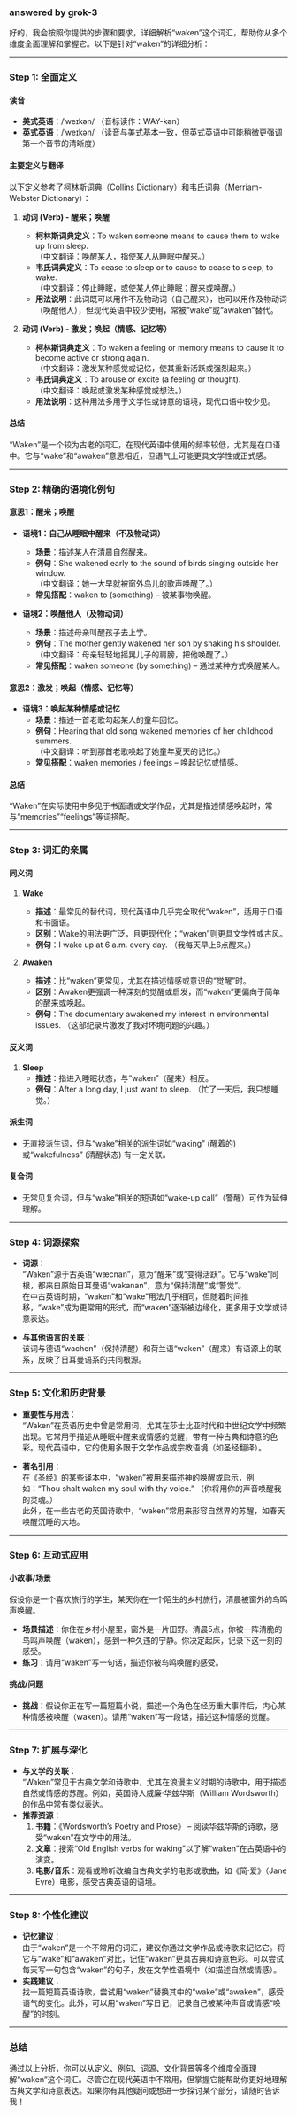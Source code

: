 ### answered by grok-3
好的，我会按照你提供的步骤和要求，详细解析“waken”这个词汇，帮助你从多个维度全面理解和掌握它。以下是针对“waken”的详细分析：

---

### **Step 1: 全面定义**

#### **读音**
- **美式英语**：/ˈweɪkən/ （音标读作：WAY-kən）
- **英式英语**：/ˈweɪkən/ （读音与美式基本一致，但英式英语中可能稍微更强调第一个音节的清晰度）

#### **主要定义与翻译**
以下定义参考了柯林斯词典（Collins Dictionary）和韦氏词典（Merriam-Webster Dictionary）：

1. **动词 (Verb) - 醒来；唤醒**
   - **柯林斯词典定义**：To waken someone means to cause them to wake up from sleep.  
     （中文翻译：唤醒某人，指使某人从睡眠中醒来。）
   - **韦氏词典定义**：To cease to sleep or to cause to cease to sleep; to wake.  
     （中文翻译：停止睡眠，或使某人停止睡眠；醒来或唤醒。）
   - **用法说明**：此词既可以用作不及物动词（自己醒来），也可以用作及物动词（唤醒他人），但现代英语中较少使用，常被“wake”或“awaken”替代。

2. **动词 (Verb) - 激发；唤起（情感、记忆等）**  
   - **柯林斯词典定义**：To waken a feeling or memory means to cause it to become active or strong again.  
     （中文翻译：激发某种感觉或记忆，使其重新活跃或强烈起来。）
   - **韦氏词典定义**：To arouse or excite (a feeling or thought).  
     （中文翻译：唤起或激发某种感觉或想法。）
   - **用法说明**：这种用法多用于文学性或诗意的语境，现代口语中较少见。

#### **总结**
“Waken”是一个较为古老的词汇，在现代英语中使用的频率较低，尤其是在口语中。它与“wake”和“awaken”意思相近，但语气上可能更具文学性或正式感。

---

### **Step 2: 精确的语境化例句**

#### **意思1：醒来；唤醒**
- **语境1：自己从睡眠中醒来（不及物动词）**
  - **场景**：描述某人在清晨自然醒来。
  - **例句**：She wakened early to the sound of birds singing outside her window.  
    （中文翻译：她一大早就被窗外鸟儿的歌声唤醒了。）
  - **常见搭配**：waken to (something) – 被某事物唤醒。

- **语境2：唤醒他人（及物动词）**
  - **场景**：描述母亲叫醒孩子去上学。
  - **例句**：The mother gently wakened her son by shaking his shoulder.  
    （中文翻译：母亲轻轻地摇晃儿子的肩膀，把他唤醒了。）
  - **常见搭配**：waken someone (by something) – 通过某种方式唤醒某人。

#### **意思2：激发；唤起（情感、记忆等）**
- **语境3：唤起某种情感或记忆**
  - **场景**：描述一首老歌勾起某人的童年回忆。
  - **例句**：Hearing that old song wakened memories of her childhood summers.  
    （中文翻译：听到那首老歌唤起了她童年夏天的记忆。）
  - **常见搭配**：waken memories / feelings – 唤起记忆或情感。

#### **总结**
“Waken”在实际使用中多见于书面语或文学作品，尤其是描述情感唤起时，常与“memories”“feelings”等词搭配。

---

### **Step 3: 词汇的亲属**

#### **同义词**
1. **Wake**  
   - **描述**：最常见的替代词，现代英语中几乎完全取代“waken”，适用于口语和书面语。  
   - **区别**：Wake的用法更广泛，且更现代化；“waken”则更具文学性或古风。  
   - **例句**：I wake up at 6 a.m. every day. （我每天早上6点醒来。）

2. **Awaken**  
   - **描述**：比“waken”更常见，尤其在描述情感或意识的“觉醒”时。  
   - **区别**：Awaken更强调一种深刻的觉醒或启发，而“waken”更偏向于简单的醒来或唤起。  
   - **例句**：The documentary awakened my interest in environmental issues. （这部纪录片激发了我对环境问题的兴趣。）

#### **反义词**
1. **Sleep**  
   - **描述**：指进入睡眠状态，与“waken”（醒来）相反。  
   - **例句**：After a long day, I just want to sleep. （忙了一天后，我只想睡觉。）

#### **派生词**
- 无直接派生词，但与“wake”相关的派生词如“waking” (醒着的) 或“wakefulness” (清醒状态) 有一定关联。

#### **复合词**
- 无常见复合词，但与“wake”相关的短语如“wake-up call”（警醒）可作为延伸理解。

---

### **Step 4: 词源探索**

- **词源**：  
  “Waken”源于古英语“wæcnan”，意为“醒来”或“变得活跃”。它与“wake”同根，都来自原始日耳曼语“wakanan”，意为“保持清醒”或“警觉”。  
  在中古英语时期，“waken”和“wake”用法几乎相同，但随着时间推移，“wake”成为更常用的形式，而“waken”逐渐被边缘化，更多用于文学或诗意表达。

- **与其他语言的关联**：  
  该词与德语“wachen”（保持清醒）和荷兰语“waken”（醒来）有语源上的联系，反映了日耳曼语系的共同根源。

---

### **Step 5: 文化和历史背景**

- **重要性与用法**：  
  “Waken”在英语历史中曾是常用词，尤其在莎士比亚时代和中世纪文学中频繁出现。它常用于描述从睡眠中醒来或情感的觉醒，带有一种古典和诗意的色彩。现代英语中，它的使用多限于文学作品或宗教语境（如圣经翻译）。

- **著名引用**：  
  在《圣经》的某些译本中，“waken”被用来描述神的唤醒或启示，例如：“Thou shalt waken my soul with thy voice.” （你将用你的声音唤醒我的灵魂。）  
  此外，在一些古老的英国诗歌中，“waken”常用来形容自然界的苏醒，如春天唤醒沉睡的大地。

---

### **Step 6: 互动式应用**

#### **小故事/场景**  
假设你是一个喜欢旅行的学生，某天你在一个陌生的乡村旅行，清晨被窗外的鸟鸣声唤醒。  
- **场景描述**：你住在乡村小屋里，窗外是一片田野。清晨5点，你被一阵清脆的鸟鸣声唤醒（waken），感到一种久违的宁静。你决定起床，记录下这一刻的感受。  
- **练习**：请用“waken”写一句话，描述你被鸟鸣唤醒的感受。

#### **挑战/问题**  
- **挑战**：假设你正在写一篇短篇小说，描述一个角色在经历重大事件后，内心某种情感被唤醒（waken）。请用“waken”写一段话，描述这种情感的觉醒。

---

### **Step 7: 扩展与深化**

- **与文学的关联**：  
  “Waken”常见于古典文学和诗歌中，尤其在浪漫主义时期的诗歌中，用于描述自然或情感的苏醒。例如，英国诗人威廉·华兹华斯（William Wordsworth）的作品中常有类似表达。  
- **推荐资源**：  
  1. **书籍**：《Wordsworth’s Poetry and Prose》 – 阅读华兹华斯的诗歌，感受“waken”在文学中的用法。  
  2. **文章**：搜索“Old English verbs for waking”以了解“waken”在古英语中的演变。  
  3. **电影/音乐**：观看或聆听改编自古典文学的电影或歌曲，如《简·爱》（Jane Eyre）电影，感受古典英语的语境。

---

### **Step 8: 个性化建议**

- **记忆建议**：  
  由于“waken”是一个不常用的词汇，建议你通过文学作品或诗歌来记忆它。将它与“wake”和“awaken”对比，记住“waken”更具古典和诗意色彩。可以尝试每天写一句包含“waken”的句子，放在文学性语境中（如描述自然或情感）。  
- **实践建议**：  
  找一篇短篇英语诗歌，尝试用“waken”替换其中的“wake”或“awaken”，感受语气的变化。此外，可以用“waken”写日记，记录自己被某种声音或情感“唤醒”的时刻。

---

### **总结**
通过以上分析，你可以从定义、例句、词源、文化背景等多个维度全面理解“waken”这个词汇。尽管它在现代英语中不常用，但掌握它能帮助你更好地理解古典文学和诗意表达。如果你有其他疑问或想进一步探讨某个部分，请随时告诉我！